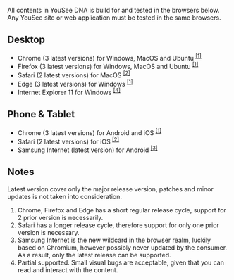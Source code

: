 All contents in YouSee DNA is build for and tested in the browsers below. Any YouSee site or web application must be tested in the same browsers.

## Desktop
- Chrome (3 latest versions) for Windows, MacOS and Ubuntu <sup>[[1]](#ref1)</sup>
- Firefox (3 latest versions) for Windows, MacOS and Ubuntu <sup>[[1]](#ref1)</sup>
- Safari (2 latest versions) for MacOS <sup>[[2]](#ref2)</sup>
- Edge (3 latest versions) for Windows <sup>[[1]](#ref1)</sup>
- Internet Explorer 11 for Windows <sup>[[4]](#ref4)</sup>

## Phone & Tablet
- Chrome (3 latest versions) for Android and iOS <sup>[[1]](#ref1)</sup>
- Safari (2 latest versions) for iOS <sup>[[2]](#ref2)</sup>
- Samsung Internet (latest version) for Android <sup>[[3]](#ref3)</sup>

## Notes
Latest version cover only the major release version, patches and minor updates is not taken into consideration.

<ol>
    <li id="ref1"></a>Chrome, Firefox and Edge has a short regular release cycle, support for 2 prior version is necessarily.</li>
    <li id="ref2"></a>Safari has a longer release cycle, therefore support for only one prior version is necessary.</li>
    <li id="ref3"></a>Samsung Internet is the new wildcard in the browser realm, luckily based on Chromium, however possibly never updated by the consumer. As a result, only the latest release can be supported.</li>
    <li id="ref4"></a>Partial supported. Small visual bugs are acceptable, given that you can read and interact with the content.</li>
</ol>
